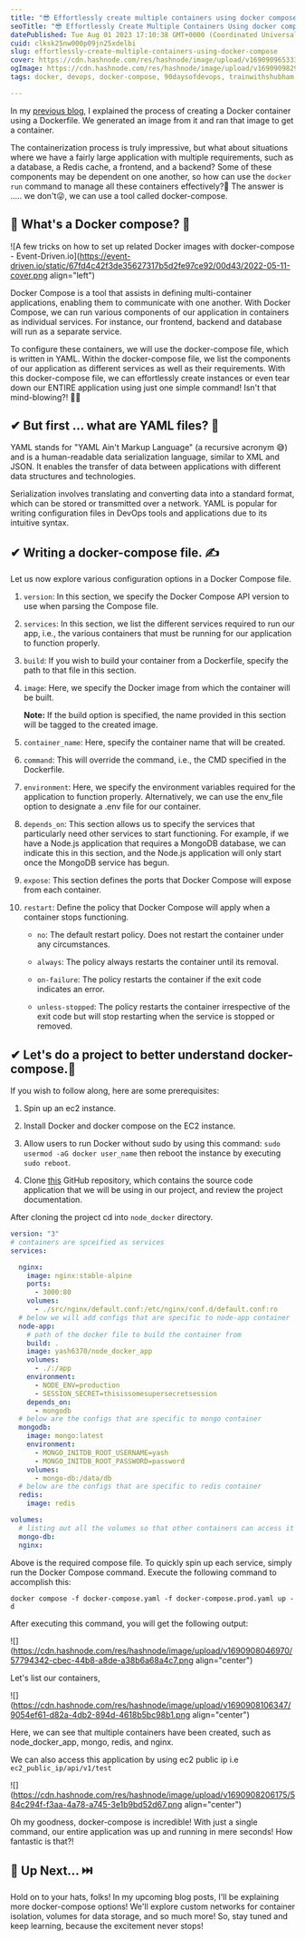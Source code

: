```yaml
---
title: "😎 Effortlessly create multiple containers using docker compose. 🐳📜"
seoTitle: "😎 Effortlessly Create Multiple Containers Using docker compose. 🐳📜"
datePublished: Tue Aug 01 2023 17:10:38 GMT+0000 (Coordinated Universal Time)
cuid: clksk25nw000p09jn25xdelbi
slug: effortlessly-create-multiple-containers-using-docker-compose
cover: https://cdn.hashnode.com/res/hashnode/image/upload/v1690909653333/60fc0f1f-92ea-4194-b188-98b322b3405d.png
ogImage: https://cdn.hashnode.com/res/hashnode/image/upload/v1690909829191/169720e9-6a5e-4843-85e5-d98fcc9db645.png
tags: docker, devops, docker-compose, 90daysofdevops, trainwithshubham

---
```


In my [previous blog](https://yashraj-jaiswal.hashnode.dev/getting-started-with-docker-for-devops), I explained the process of creating a Docker container using a Dockerfile. We generated an image from it and ran that image to get a container.

The containerization process is truly impressive, but what about situations where we have a fairly large application with multiple requirements, such as a database, a Redis cache, a frontend, and a backend? Some of these components may be dependent on one another, so how can use the `docker run` command to manage all these containers effectively?🤔 The answer is ..... we don't😜, we can use a tool called docker-compose.

## **📍** What's a Docker compose? 🧐

![A few tricks on how to set up related Docker images with docker-compose -  Event-Driven.io](https://event-driven.io/static/67fd4c42f3de35627317b5d2fe97ce92/00d43/2022-05-11-cover.png align="left")

Docker Compose is a tool that assists in defining multi-container applications, enabling them to communicate with one another. With Docker Compose, we can run various components of our application in containers as individual services. For instance, our frontend, backend and database will run as a separate service.

To configure these containers, we will use the docker-compose file, which is written in YAML. Within the docker-compose file, we list the components of our application as different services as well as their requirements. With this docker-compose file, we can effortlessly create instances or even tear down our ENTIRE application using just one simple command! Isn't that mind-blowing?! 🤯✨

## ✔ But first ... what are YAML files? 📃

YAML stands for "YAML Ain't Markup Language" (a recursive acronym 😅) and is a human-readable data serialization language, similar to XML and JSON. It enables the transfer of data between applications with different data structures and technologies.

Serialization involves translating and converting data into a standard format, which can be stored or transmitted over a network. YAML is popular for writing configuration files in DevOps tools and applications due to its intuitive syntax.

## ✔ Writing a docker-compose file. ✍️

Let us now explore various configuration options in a Docker Compose file.

1. `version`: In this section, we specify the Docker Compose API version to use when parsing the Compose file.
    
2. `services`: In this section, we list the different services required to run our app, i.e., the various containers that must be running for our application to function properly.
    
3. `build`: If you wish to build your container from a Dockerfile, specify the path to that file in this section.
    
4. `image`: Here, we specify the Docker image from which the container will be built.
    
    **Note:** If the build option is specified, the name provided in this section will be tagged to the created image.
    
5. `container_name`: Here, specify the container name that will be created.
    
6. `command`: This will override the command, i.e., the CMD specified in the Dockerfile.
    
7. `environment`: Here, we specify the environment variables required for the application to function properly. Alternatively, we can use the env\_file option to designate a .env file for our container.
    
8. `depends_on`: This section allows us to specify the services that particularly need other services to start functioning. For example, if we have a Node.js application that requires a MongoDB database, we can indicate this in this section, and the Node.js application will only start once the MongoDB service has begun.
    
9. `expose`: This section defines the ports that Docker Compose will expose from each container.
    
10. `restart`: Define the policy that Docker Compose will apply when a container stops functioning.
    
    * `no`: The default restart policy. Does not restart the container under any circumstances.
        
    * `always`: The policy always restarts the container until its removal.
        
    * `on-failure`: The policy restarts the container if the exit code indicates an error.
        
    * `unless-stopped`: The policy restarts the container irrespective of the exit code but will stop restarting when the service is stopped or removed.
        

## ✔ Let's do a project to better understand docker-compose.🤩

If you wish to follow along, here are some prerequisites:

1. Spin up an ec2 instance.
    
2. Install Docker and docker compose on the EC2 instance.
    
3. Allow users to run Docker without sudo by using this command: `sudo usermod -aG docker user_name` then reboot the instance by executing `sudo reboot`.
    
4. Clone [this](https://github.com/yash91989201/node_docker.git) GitHub repository, which contains the source code application that we will be using in our project, and review the project documentation.
    

After cloning the project cd into `node_docker` directory.

```yaml
version: "3"
# containers are spceified as services
services:

  nginx:
    image: nginx:stable-alpine
    ports:
      - 3000:80
    volumes:
      - ./src/nginx/default.conf:/etc/nginx/conf.d/default.conf:ro
  # below we will add configs that are specific to node-app container
  node-app:
    # path of the docker file to build the container from
    build: .
    image: yash6370/node_docker_app
    volumes:
      - ./:/app
    environment:
      - NODE_ENV=production
      - SESSION_SECRET=thisissomesupersecretsession
    depends_on:
      - mongodb
  # below are the configs that are specific to mongo container
  mongodb:
    image: mongo:latest
    environment:
      - MONGO_INITDB_ROOT_USERNAME=yash
      - MONGO_INITDB_ROOT_PASSWORD=password
    volumes:
      - mongo-db:/data/db
  # below are the configs that are specific to redis container
  redis:
    image: redis

volumes:
  # listing out all the volumes so that other containers can access it
  mongo-db:
  nginx:
```

Above is the required compose file. To quickly spin up each service, simply run the Docker Compose command. Execute the following command to accomplish this:

`docker compose -f docker-compose.yaml -f docker-compose.prod.yaml up -d`

After executing this command, you will get the following output:

![](https://cdn.hashnode.com/res/hashnode/image/upload/v1690908046970/57794342-cbec-44b8-a8de-a38b6a68a4c7.png align="center")

Let's list our containers,

![](https://cdn.hashnode.com/res/hashnode/image/upload/v1690908106347/9054ef61-d82a-4db2-894d-4618b5bc98b1.png align="center")

Here, we can see that multiple containers have been created, such as node\_docker\_app, mongo, redis, and nginx.

We can also access this application by using ec2 public ip i.e `ec2_public_ip/api/v1/test`

![](https://cdn.hashnode.com/res/hashnode/image/upload/v1690908206175/584c294f-f3aa-4a78-a745-3e1b9bd52d67.png align="center")

Oh my goodness, docker-compose is incredible! With just a single command, our entire application was up and running in mere seconds! How fantastic is that?!

## **📍** Up Next... ⏭️

Hold on to your hats, folks! In my upcoming blog posts, I'll be explaining more docker-compose options! We'll explore custom networks for container isolation, volumes for data storage, and so much more! So, stay tuned and keep learning, because the excitement never stops!